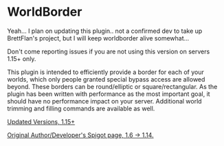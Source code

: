 WorldBorder
===========

Yeah... I plan on updating this plugin.. not a confirmed dev to take up BrettFlan's project, but I will keep worldborder alive somewhat...

Don't come reporting issues if you are not using this version on servers 1.15+ only.

This plugin is intended to efficiently provide a border for each of your worlds, which only people granted special bypass access are allowed beyond. These borders can be round/elliptic or square/rectangular. As the plugin has been written with performance as the most important goal, it should have no performance impact on your server. Additional world trimming and filling commands are available as well.

<a href="https://www.spigotmc.org/resources/worldborder-1-15.80466/">Updated Versions, 1.15+</a>


<a href="https://www.spigotmc.org/resources/worldborder.60905/">Original Author/Developer's Spigot page, 1.6 -> 1.14.</a>
